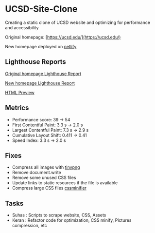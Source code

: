 # UCSD-Site-Clone

Creating a static clone of UCSD website and optimizing for performance and accessibility

Original homepage: [https://ucsd.edu/](https://ucsd.edu/)

New homepage deployed on [netlify](https://phenomenal-sopapillas-1546c3.netlify.app/)

## Lighthouse Reports

[Original homepage Lighthouse Report](
https://googlechrome.github.io/lighthouse/viewer/?psiurl=https%3A%2F%2Fucsd.edu%2F&strategy=desktop&category=performance&category=accessibility&category=best-practices&category=seo&category=pwa&utm_source=lh-chrome-ext)

[New homepage Lighthouse Report](
https://googlechrome.github.io/lighthouse/viewer/?psiurl=https%3A%2F%2Fphenomenal-sopapillas-1546c3.netlify.app%2F&strategy=desktop&category=performance&category=accessibility&category=best-practices&category=seo&category=pwa&utm_source=lh-chrome-ext)

[HTML Preview](https://htmlpreview.github.io/?https://github.com/Kitwradr/UCSD-Site-Clone/blob/users/suhhe/files_initial/LighthouseReportNew.html)

## Metrics

- Performance score: 39 -> 54
- First Contentful Paint: 3.3 s -> 2.0 s
- Largest Contentful Paint: 7.3 s -> 2.9 s
- Cumulative Layout Shift: 0.411 -> 0.41
- Speed Index: 3.3 s -> 2.0 s

## Fixes

- Compress all images with [tinypng](https://tinypng.com/)
- Remove document.write
- Remove some unused CSS files
- Update links to static resources if the file is available
- Compress large CSS files [cssminifier](https://www.toptal.com/developers/cssminifier)

## Tasks

 - Suhas : Scripts to scrape website, CSS, Assets
 - Keran : Refactor code for optimization, CSS minify, Pictures compression, etc
